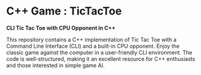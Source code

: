 # C++ Game : TicTacToe
**CLI Tic Tac Toe with CPU Opponent in C++**

This repository contains a C++ implementation of Tic Tac Toe with a Command Line Interface (CLI) and a built-in CPU opponent. Enjoy the classic game against the computer in a user-friendly CLI environment. The code is well-structured, making it an excellent resource for C++ enthusiasts and those interested in simple game AI.

